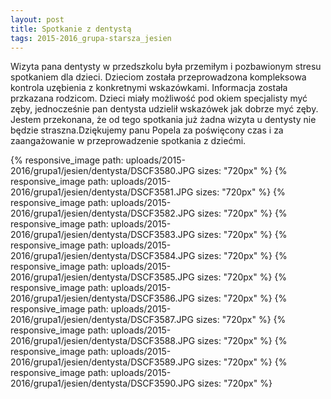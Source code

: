 ```yaml
---
layout: post
title: Spotkanie z dentystą
tags: 2015-2016_grupa-starsza_jesien
---
```


Wizyta pana dentysty w przedszkolu była przemiłym i pozbawionym stresu spotkaniem dla dzieci. Dzieciom została przeprowadzona kompleksowa kontrola uzębienia z konkretnymi wskazówkami. Informacja została przkazana rodzicom. Dzieci miały możliwość pod okiem specjalisty myć zęby, jednocześnie pan dentysta udzielił wskazówek jak dobrze myć zęby. Jestem przekonana, że od tego spotkania już żadna wizyta u dentysty nie będzie straszna.Dziękujemy panu Popela za poświęcony czas i za zaangażowanie w przeprowadzenie spotkania z dziećmi.

{% responsive_image path: uploads/2015-2016/grupa1/jesien/dentysta/DSCF3580.JPG sizes: "720px" %}
{% responsive_image path: uploads/2015-2016/grupa1/jesien/dentysta/DSCF3581.JPG sizes: "720px" %}
{% responsive_image path: uploads/2015-2016/grupa1/jesien/dentysta/DSCF3582.JPG sizes: "720px" %}
{% responsive_image path: uploads/2015-2016/grupa1/jesien/dentysta/DSCF3583.JPG sizes: "720px" %}
{% responsive_image path: uploads/2015-2016/grupa1/jesien/dentysta/DSCF3584.JPG sizes: "720px" %}
{% responsive_image path: uploads/2015-2016/grupa1/jesien/dentysta/DSCF3585.JPG sizes: "720px" %}
{% responsive_image path: uploads/2015-2016/grupa1/jesien/dentysta/DSCF3586.JPG sizes: "720px" %}
{% responsive_image path: uploads/2015-2016/grupa1/jesien/dentysta/DSCF3587.JPG sizes: "720px" %}
{% responsive_image path: uploads/2015-2016/grupa1/jesien/dentysta/DSCF3588.JPG sizes: "720px" %}
{% responsive_image path: uploads/2015-2016/grupa1/jesien/dentysta/DSCF3589.JPG sizes: "720px" %}
{% responsive_image path: uploads/2015-2016/grupa1/jesien/dentysta/DSCF3590.JPG sizes: "720px" %}